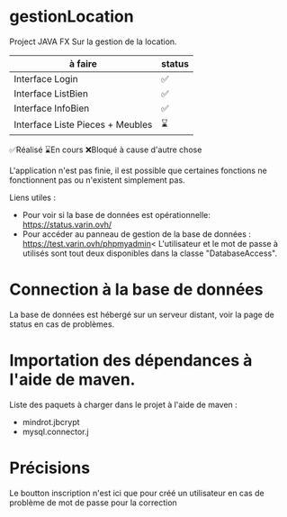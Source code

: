 # gestionLocation
Project JAVA FX Sur la gestion de la location.

|à faire|status|
|---|---|
|Interface Login|✅|
|Interface ListBien|✅|
|Interface InfoBien|✅|
|Interface Liste Pieces + Meubles|⌛|

✅Réalisé
⌛En cours
❌Bloqué à cause d'autre chose

L'application n'est pas finie, il est possible que certaines fonctions ne fonctionnent pas ou n'existent simplement pas.


Liens utiles :
* Pour voir si la base de données est opérationnelle: https://status.varin.ovh/
* Pour accéder au panneau de gestion de la base de données : https://test.varin.ovh/phpmyadmin<
L'utilisateur et le mot de passe à utilisés sont tout deux disponibles dans la classe "DatabaseAccess".

# Connection à la base de données
La base de données est hébergé sur un serveur distant, voir la page de status en cas de problèmes.
# Importation des dépendances à l'aide de maven.

Liste des paquets à charger dans le projet à l'aide de maven : 
* mindrot.jbcrypt
* mysql.connector.j

# Précisions
Le boutton inscription n'est ici que pour créé un utilisateur en cas de problème de mot de passe pour la correction




